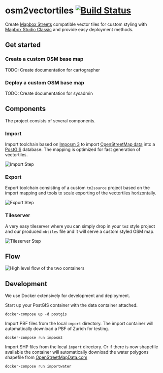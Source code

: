 # osm2vectortiles [![Build Status](https://travis-ci.org/geometalab/osm2vectortiles.svg)](https://travis-ci.org/geometalab/osm2vectortiles)

Create [Mapbox Streets](https://www.mapbox.com/developers/vector-tiles/mapbox-streets-v5) compatible vector tiles for custom styling with [Mapbox Studio Classic](https://www.mapbox.com/mapbox-studio-classic/) and provide easy deployment methods.

## Get started

### Create a custom OSM base map

TODO: Create documentation for cartographer

### Deploy a custom OSM base map

TODO: Create documentation for sysadmin

## Components

The project consists of several components.

### Import

Import toolchain based on [Imposm 3](https://github.com/omniscale/imposm3) to
import [OpenStreetMap data](http://wiki.openstreetmap.org/wiki/Downloading_data)
into a [PostGIS](http://postgis.net/) database.
The mapping is optimized for fast generation of vectortiles.

![Import Step](https://github.com/manuelroth/osm2vectortiles-thesis/raw/master/source/figures/import_step.png)

### Export

Export toolchain consisting of a custom `tm2source` project based on the import mapping and
tools to scale exporting of the vectortiles horizontally.

![Export Step](https://github.com/manuelroth/osm2vectortiles-thesis/raw/master/source/figures/export_step.png)

### Tileserver

A very easy tileserver where you can simply drop in your `tm2` style project and our produced `mbtiles` file
and it will serve a custom styled OSM map.

![Tileserver Step](https://github.com/manuelroth/osm2vectortiles-thesis/raw/master/source/figures/tileserver_step.png)

## Flow

![High level flow of the two containers](https://cloud.githubusercontent.com/assets/59284/9849871/2a7b56a0-5aef-11e5-8f79-b3fd673bd0e6.jpg)

## Development

We use Docker extensively for development and deployment.

Start up your PostGIS container with the data container attached.

```
docker-compose up -d postgis
```

Import PBF files from the local `import` directory.
The import container will automatically download a PBF of Zurich for testing.

```
docker-compose run imposm3
```

Import SHP files from the local `import` directory. Or if there is now shapefile available the container will automatically download the water polygons shapefile from [OpenStreetMapData.com](http://openstreetmapdata.com/)

```
docker-compose run importwater
```
